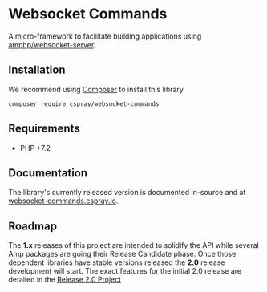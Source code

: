 # Websocket Commands

A micro-framework to facilitate building applications using [amphp/websocket-server].

## Installation

We recommend using [Composer] to install this library.

```
composer require cspray/websocket-commands
```

## Requirements

- PHP +7.2

## Documentation

The library's currently released version is documented in-source and at [websocket-commands.cspray.io].

## Roadmap

The **1.x** releases of this project are intended to solidify the API while several Amp packages are going their Release 
Candidate phase. Once those dependent libraries have stable versions released the **2.0** release development will start.
The exact features for the initial 2.0 release are detailed in the [Release 2.0 Project]

[amphp/websocket-server]: https://github.com/amphp/websocket-server
[Composer]: https://getcomposer.org
[websocket-commands.cspray.io]: https://websocket-commands.cspray.io
[Release 2.0 Project]: https://github.com/cspray/websocket-commands/projects/1